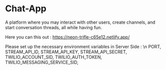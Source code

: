 ﻿# Chat-App

A platform where you may interact with other users, create channels, and start conversation threads, all while having fun.

Here you can this out : https://neon-trifle-c65e12.netlify.app/


Please set up the necessary environment variables in Server Side : \n
PORT,
STREAM_API_ID,
STREAM_API_KEY,
STREAM_API_SECRET,
TWILIO_ACCOUNT_SID,
TWILIO_AUTH_TOKEN,
TWILIO_MESSAGING_SERVICE_SID,

